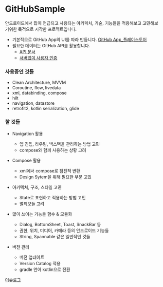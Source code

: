 # GitHubSample


안드로이드에서 많이 언급되고 사용되는 아키텍처, 기술, 기능들을 적용해보고 고민해보기위한 목적으로 시작한 프로젝트입니다.


* 기본적으로 GitHub App의 UI를 따라 만듭니다. [GitHub App_플레이스토어](https://play.google.com/store/apps/details?id=com.github.android&hl=ko)
* 필요한 데이터는 GitHub API를 활용합니다.
    * [API 문서](https://docs.github.com/en/rest) 
    * [서버없이 사용자 인증](https://docs.github.com/en/apps/creating-github-apps/authenticating-with-a-github-app/generating-a-user-access-token-for-a-github-app#using-the-device-flow-to-generate-a-user-access-token)


### 사용중인 것들
- Clean Architecture, MVVM
- Coroutine, flow, livedata
- xml, databinding, compose
- hilt
- navigation, datastore
- retrofit2, kotlin serialization, glide


### 할 것들
* Navigation 활용
    * 앱 진입, 라우팅, 백스택을 관리하는 방법 고민
    * compose와 함께 사용하는 상황 고려

* Compose 활용
    * xml에서 compose로 점진적 변환
    * Design Sytem을 위해 필요한 부분 고민
   
* 아키텍처, 구조, 스타일 고민
    * State로 표현하고 적용하는 방법 고민
    * 멀티모듈 고려

* 많이 쓰이는 기능들 함수 & 모듈화
    * Dialog, BottomSheet, Toast, SnackBar 등
    * 권한, 위치, 미디어, 카메라 등의 안드로이드 기능들
    * String, Spannable 같은 일반적인 것들

* 버전 관리
   * 버전 업데이트
   * Version Catalog 적용
   * gradle 언어 kotlin으로 전환

 
[이슈로그](https://github.com/lotus0602/GitHubSample/blob/doc/doc/issue_log.md)